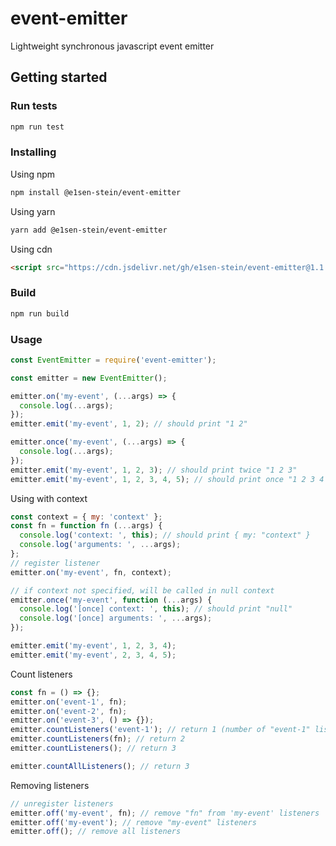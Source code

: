 # event-emitter

Lightweight synchronous javascript event emitter

## Getting started

### Run tests

```bash
npm run test
```

### Installing

Using npm

```bash
npm install @e1sen-stein/event-emitter
```

Using yarn

```bash
yarn add @e1sen-stein/event-emitter
```

Using cdn

```html
<script src="https://cdn.jsdelivr.net/gh/e1sen-stein/event-emitter@1.1.1/dist/event-emitter.min.js"></script>
```

### Build

```bash
npm run build
```

### Usage

```javascript
const EventEmitter = require('event-emitter');

const emitter = new EventEmitter();

emitter.on('my-event', (...args) => {
  console.log(...args);
});
emitter.emit('my-event', 1, 2); // should print "1 2"

emitter.once('my-event', (...args) => {
  console.log(...args);
});
emitter.emit('my-event', 1, 2, 3); // should print twice "1 2 3"
emitter.emit('my-event', 1, 2, 3, 4, 5); // should print once "1 2 3 4 5"
```

Using with context

```javascript
const context = { my: 'context' };
const fn = function fn (...args) {
  console.log('context: ', this); // should print { my: "context" }
  console.log('arguments: ', ...args);
};
// register listener
emitter.on('my-event', fn, context);

// if context not specified, will be called in null context
emitter.once('my-event', function (...args) {
  console.log('[once] context: ', this); // should print "null"
  console.log('[once] arguments: ', ...args);
});

emitter.emit('my-event', 1, 2, 3, 4);
emitter.emit('my-event', 2, 3, 4, 5);
```

Count listeners
```javascript
const fn = () => {};
emitter.on('event-1', fn);
emitter.on('event-2', fn);
emitter.on('event-3', () => {});
emitter.countListeners('event-1'); // return 1 (number of "event-1" listeners)
emitter.countListeners(fn); // return 2
emitter.countListeners(); // return 3

emitter.countAllListeners(); // return 3
```

Removing listeners

```javascript
// unregister listeners
emitter.off('my-event', fn); // remove "fn" from 'my-event' listeners
emitter.off('my-event'); // remove "my-event" listeners
emitter.off(); // remove all listeners
```
